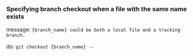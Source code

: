 ### Specifying branch checkout when a file with the same name exists

message: `{branch_name} could be both a local file and a tracking branch.`

do: `git checkout {branch_name} --`
